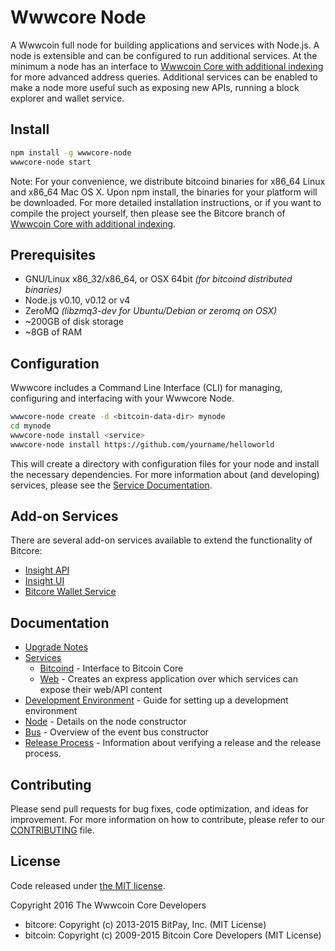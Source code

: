Wwwcore Node
============

A Wwwcoin full node for building applications and services with Node.js. A node is extensible and can be configured to run additional services. At the minimum a node has an interface to [Wwwcoin Core with additional indexing](https://github.com/yoctod/wwwcore-wwwcoin) for more advanced address queries. Additional services can be enabled to make a node more useful such as exposing new APIs, running a block explorer and wallet service.

## Install

```bash
npm install -g wwwcore-node
wwwcore-node start
```

Note: For your convenience, we distribute bitcoind binaries for x86_64 Linux and x86_64 Mac OS X. Upon npm install, the binaries for your platform will be downloaded. For more detailed installation instructions, or if you want to compile the project yourself, then please see the Bitcore branch of [Wwwcoin Core with additional indexing](https://github.com/yoctod/wwwcore-wwwcoin).

## Prerequisites

- GNU/Linux x86_32/x86_64, or OSX 64bit *(for bitcoind distributed binaries)*
- Node.js v0.10, v0.12 or v4
- ZeroMQ *(libzmq3-dev for Ubuntu/Debian or zeromq on OSX)*
- ~200GB of disk storage
- ~8GB of RAM

## Configuration

Wwwcore includes a Command Line Interface (CLI) for managing, configuring and interfacing with your Wwwcore Node.

```bash
wwwcore-node create -d <bitcoin-data-dir> mynode
cd mynode
wwwcore-node install <service>
wwwcore-node install https://github.com/yourname/helloworld
```

This will create a directory with configuration files for your node and install the necessary dependencies. For more information about (and developing) services, please see the [Service Documentation](docs/services.md).

## Add-on Services

There are several add-on services available to extend the functionality of Bitcore:

- [Insight API](https://github.com/bitpay/insight-api)
- [Insight UI](https://github.com/bitpay/insight-ui)
- [Bitcore Wallet Service](https://github.com/bitpay/bitcore-wallet-service)

## Documentation

- [Upgrade Notes](docs/upgrade.md)
- [Services](docs/services.md)
  - [Bitcoind](docs/services/bitcoind.md) - Interface to Bitcoin Core
  - [Web](docs/services/web.md) - Creates an express application over which services can expose their web/API content
- [Development Environment](docs/development.md) - Guide for setting up a development environment
- [Node](docs/node.md) - Details on the node constructor
- [Bus](docs/bus.md) - Overview of the event bus constructor
- [Release Process](docs/release.md) - Information about verifying a release and the release process.

## Contributing

Please send pull requests for bug fixes, code optimization, and ideas for improvement. For more information on how to contribute, please refer to our [CONTRIBUTING](https://github.com/yoctod/wwwcore/blob/master/CONTRIBUTING.md) file.

## License

Code released under [the MIT license](https://github.com/yoctod/wwwcore-node/blob/master/LICENSE).

Copyright 2016 The Wwwcoin Core Developers

- bitcore: Copyright (c) 2013-2015 BitPay, Inc. (MIT License)
- bitcoin: Copyright (c) 2009-2015 Bitcoin Core Developers (MIT License)
